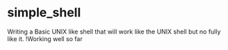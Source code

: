 # simple_shell
Writing a Basic UNIX like shell that will work like the UNIX shell but no fully like it.
!Working well so far
